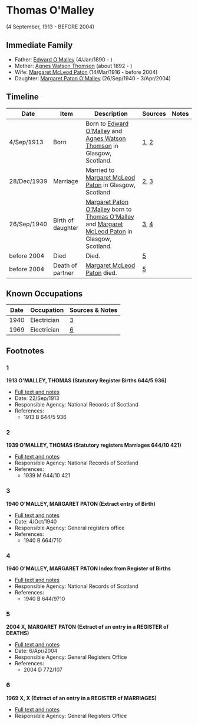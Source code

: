 ﻿---
layout: person
subject_key: i12568152
permalink: /people/i12568152
---

# Thomas O'Malley
(4 September, 1913 - BEFORE 2004)

## Immediate Family

* Father: [Edward O'Malley](./@76741424@-edward-o'malley-b1890-1-4-d.md) (4/Jan/1890 - )
* Mother: [Agnes Watson Thomson](./@96590245@-agnes-watson-thomson-b1892-d.md) (about 1892 - )
* Wife: [Margaret McLeod Paton](./@56209708@-margaret-mcleod-paton-b1916-3-14-d2004.md) (14/Mar/1916 - before 2004)
* Daughter: [Margaret Paton O'Malley](./@46723082@-margaret-paton-o'malley-b1940-9-26-d2004-4-3.md) (26/Sep/1940 - 3/Apr/2004)

## Timeline

Date | Item | Description | Sources | Notes
---|---|---|---|---
4/Sep/1913 | Born | Born to [Edward O'Malley](./@76741424@-edward-o'malley-b1890-1-4-d.md) and [Agnes Watson Thomson](./@96590245@-agnes-watson-thomson-b1892-d.md) in Glasgow, Scotland. | [1](#1), [2](#2) | 
28/Dec/1939 | Marriage | Married to [Margaret McLeod Paton](./@56209708@-margaret-mcleod-paton-b1916-3-14-d2004.md) in Glasgow, Scotland | [2](#2), [3](#3) | 
26/Sep/1940 | Birth of daughter | [Margaret Paton O'Malley](./@46723082@-margaret-paton-o'malley-b1940-9-26-d2004-4-3.md) born to [Thomas O'Malley](./@12568152@-thomas-o'malley-b1913-9-4-d2004.md) and [Margaret McLeod Paton](./@56209708@-margaret-mcleod-paton-b1916-3-14-d2004.md) in Glasgow, Scotland. | [3](#3), [4](#4) | 
before 2004 | Died | Died. | [5](#5) | 
before 2004 | Death of partner | [Margaret McLeod Paton](./@56209708@-margaret-mcleod-paton-b1916-3-14-d2004.md) died. | [5](#5) | 

## Known Occupations

Date | Occupation | Sources & Notes
---|---|---
1940 | Electrician | [3](#3)
1969 | Electrician | [6](#6)

## Footnotes

### 1

**1913 O'MALLEY, THOMAS (Statutory Register Births 644/5 936)**

* [Full text and notes](../sources/@15100298@-1913-o'malley,-thomas-statutory-register-births-644-5-936-.md)
* Date: 22/Sep/1913
* Responsible Agency: National Records of Scotland
* References: 
  * 1913 B 644/5 936

### 2

**1939 O'MALLEY, THOMAS (Statutory registers Marriages 644/10 421)**

* [Full text and notes](../sources/@89657505@-1939-o'malley,-thomas-statutory-registers-marriages-644-10-421-.md)
* Responsible Agency: National Records of Scotland
* References: 
  * 1939 M 644/10 421

### 3

**1940 O'MALLEY, MARGARET PATON (Extract entry of Birth)**

* [Full text and notes](../sources/@54701108@-1940-o'malley,-margaret-paton-extract-entry-of-birth-.md)
* Date: 4/Oct/1940
* Responsible Agency: General registers office
* References: 
  * 1940 B 664/710

### 4

**1940 O'MALLEY, MARGARET PATON Index from Register of Births**

* [Full text and notes](../sources/@58885276@-1940-o'malley,-margaret-paton-index-from-register-of-births.md)
* Responsible Agency: National Records of Scotland
* References: 
  * 1940 B 644/9710

### 5

**2004 X, MARGARET PATON (Extract of an entry in a REGISTER of DEATHS)**

* [Full text and notes](../sources/@55468576@-2004-campbell,-margaret-paton-extract-of-an-entry-in-a-register-of-deaths-.md)
* Date: 6/Apr/2004
* Responsible Agency: General Registers Office
* References: 
  * 2004 D 772/107

### 6

**1969 X, X (Extract of an entry in a REGISTER of MARRIAGES)**

* [Full text and notes](../sources/@5206190@-1969-campbell,-andrew-extract-of-an-entry-in-a-register-of-marriages-.md)
* Responsible Agency: General Registers Office

